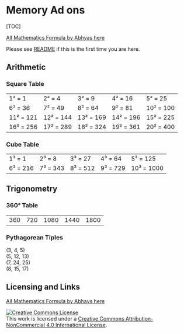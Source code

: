 # Memory Ad ons

[TOC]

[All Mathematics Formula by Abhyas here](README.md)

Please see [README](README.md#README) if this is the first time you are here.

## Arithmetic

### Square Table

|           |           |           |           |           |
| --------- | --------- | --------- | --------- | --------- |
| 1² = 1    | 2² = 4    | 3² = 9    | 4² = 16   | 5² = 25   |
| 6² = 36   | 7² = 49   | 8² = 64   | 9² = 81   | 10² = 100 |
| 11² = 121 | 12² = 144 | 13² = 169 | 14² = 196 | 15² = 225 |
| 16² = 256 | 17² = 289 | 18² = 324 | 19² = 361 | 20² = 400 |

### Cube Table

|          |          |          |          |            |
| -------- | -------- | -------- | -------- | ---------- |
| 1³ = 1   | 2³ = 8   | 3³ = 27  | 4³ = 64  | 5³ = 125   |
| 6³ = 216 | 7³ = 343 | 8³ = 512 | 9³ = 729 | 10³ = 1000 |

## Trigonometry

### 360&deg; Table

||||||
|-|-|-|-|-|
|360|720|1080|1440|1800

### Pythagorean Tiples

(3, 4, 5) 	
(5, 12, 13) 	
(7, 24, 25) 	
(8, 15, 17)

## Licensing and Links

[All Mathematics Formula by Abhays here](README.md)

<a rel="license" href="http://creativecommons.org/licenses/by-nc/4.0/"><img alt="Creative Commons License" style="border-width:0" src="https://i.creativecommons.org/l/by-nc/4.0/88x31.png" /></a><br />This work is licensed under a <a rel="license" href="http://creativecommons.org/licenses/by-nc/4.0/">Creative Commons Attribution-NonCommercial 4.0 International License</a>.
